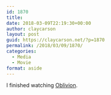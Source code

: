 ```yaml
---
id: 1870
title: 
date: 2018-03-09T22:19:30+00:00
author: claycarson
layout: post
guid: https://claycarson.net/?p=1870
permalink: /2018/03/09/1870/
categories:
  - Media
  - Movie
format: aside
---
```

I finished watching [Oblivion](https://imdb.com/title/tt1483013/?ref=m_nv_sr_1).